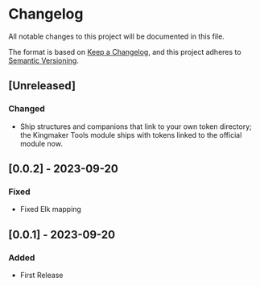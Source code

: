 # Changelog

All notable changes to this project will be documented in this file.

The format is based on [Keep a Changelog](https://keepachangelog.com/en/1.0.0/),
and this project adheres to [Semantic Versioning](https://semver.org/spec/v2.0.0.html).

## [Unreleased]

### Changed

* Ship structures and companions that link to your own token directory; the Kingmaker Tools module ships with tokens linked to the official module now.

## [0.0.2] - 2023-09-20

### Fixed

* Fixed Elk mapping


## [0.0.1] - 2023-09-20

### Added

* First Release

